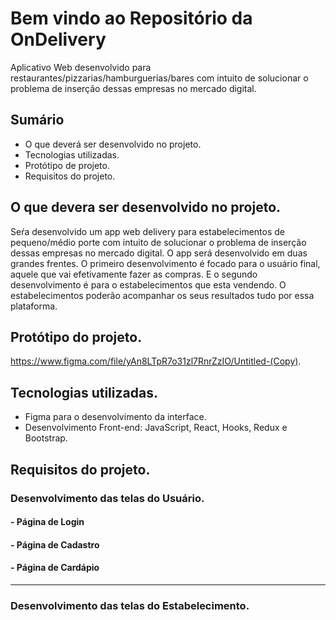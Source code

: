 # Bem vindo ao Repositório da OnDelivery
Aplicativo Web desenvolvido para restaurantes/pizzarias/hamburguerias/bares com intuito de solucionar o problema de inserção dessas empresas no mercado digital.

## Sumário
* O que deverá ser desenvolvido no projeto.
* Tecnologias utilizadas.
* Protótipo de projeto.
* Requisitos do projeto.

## O que devera ser desenvolvido no projeto.
Seŕa desenvolvido um app web delivery para estabelecimentos de pequeno/médio porte com intuito de solucionar o problema de inserção dessas empresas no mercado digital. O app será desenvolvido em duas grandes frentes. O primeiro desenvolvimento é focado para o usuário final, aquele que vai efetivamente fazer as compras. E o segundo desenvolvimento é para o estabelecimentos que esta vendendo. O estabelecimentos poderão acompanhar os seus resultados tudo por essa plataforma.
## Protótipo do projeto.
https://www.figma.com/file/yAn8LTpR7o31zl7RnrZzIO/Untitled-(Copy).

## Tecnologias utilizadas.
- Figma para o desenvolvimento da interface.
- Desenvolvimento Front-end: JavaScript, React, Hooks, Redux e Bootstrap.

## Requisitos do projeto.
### Desenvolvimento das telas do Usuário.
#### - Página de Login 
#### - Página de Cadastro
#### - Página de Cardápio
  
 ---
  
    

### Desenvolvimento das telas do Estabelecimento.
